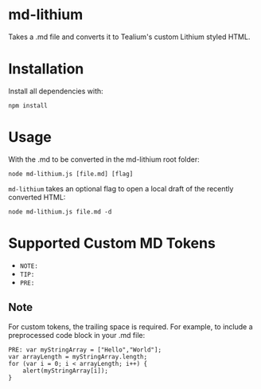 
# md-lithium

Takes a .md file and converts it to Tealium's custom Lithium styled HTML.

# Installation
Install all dependencies with:
```
npm install
```

# Usage
With the .md to be converted in the md-lithium root folder:
```
node md-lithium.js [file.md] [flag]
```


`md-lithium` takes an optional flag to open a local draft of the recently converted HTML:

```
node md-lithium.js file.md -d
```


# Supported Custom MD Tokens

- `NOTE: ` 
- `TIP: `
- `PRE: `

## Note

For custom tokens, the trailing space is required.  For example, to include a preprocessed code block in your .md file:

```
PRE: var myStringArray = ["Hello","World"];
var arrayLength = myStringArray.length;
for (var i = 0; i < arrayLength; i++) {
    alert(myStringArray[i]);
}
```